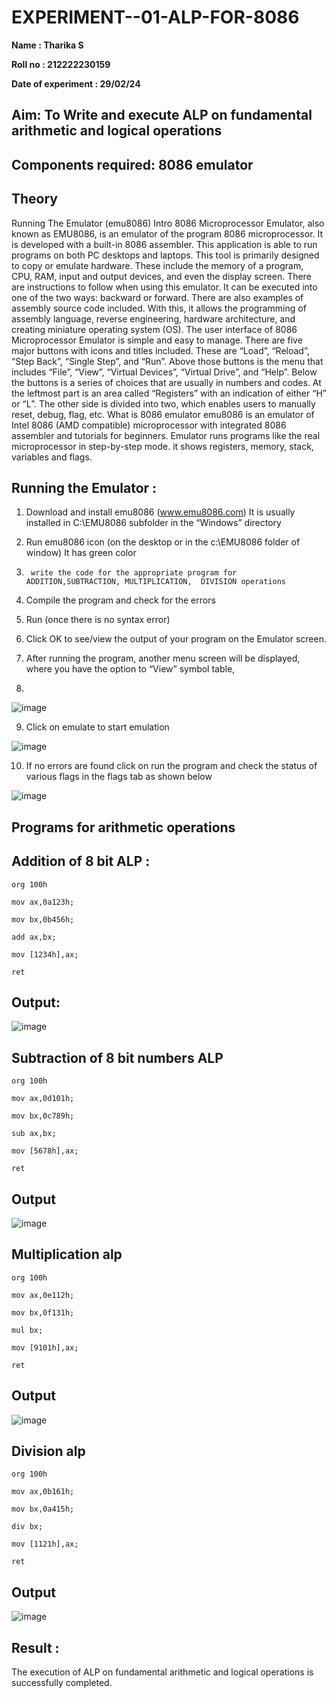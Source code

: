 # EXPERIMENT--01-ALP-FOR-8086

**Name : Tharika S** 

**Roll no : 212222230159**

**Date of experiment : 29/02/24**





## Aim: To Write and execute ALP on fundamental arithmetic and logical operations
## Components required: 8086  emulator 
## Theory 
Running The Emulator (emu8086) Intro 8086 Microprocessor Emulator, also known as EMU8086, is an emulator of the program 8086 microprocessor. It is developed with a built-in 8086 assembler. This application is able to run programs on both PC desktops and laptops. This tool is primarily designed to copy or emulate hardware. These include the memory of a program, CPU, RAM, input and output devices, and even the display screen. There are instructions to follow when using this emulator. It can be executed into one of the two ways: backward or forward. There are also examples of assembly source code included. With this, it allows the programming of assembly language, reverse engineering, hardware architecture, and creating miniature operating system (OS). The user interface of 8086 Microprocessor Emulator is simple and easy to manage. There are five major buttons with icons and titles included. These are “Load”, “Reload”, “Step Back”, “Single Step”, and “Run”. Above those buttons is the menu that includes “File”, “View”, “Virtual Devices”, “Virtual Drive”, and “Help”. Below the buttons is a series of choices that are usually in numbers and codes. At the leftmost part is an area called “Registers” with an indication of either “H” or “L”. The other side is divided into two, which enables users to manually reset, debug, flag, etc. What is 8086 emulator emu8086 is an emulator of Intel 8086 (AMD compatible) microprocessor with integrated 8086 assembler and tutorials for beginners. Emulator runs programs like the real microprocessor in step-by-step mode. it shows registers, memory, stack, variables and flags.


 ## Running the Emulator :
1.	Download and install emu8086 (www.emu8086.com) It is usually installed in C:\EMU8086 subfolder in the “Windows” directory
2.	  Run  emu8086 icon (on the desktop or in the c:\EMU8086 folder of window) It has green color 
 
 
3.		write the code for the appropriate program for ADDITION,SUBTRACTION, MULTIPLICATION,  DIVISION operations 

4.	 Compile the program and check for the errors 
5.	Run (once there is no syntax error) 

6.	Click OK to see/view the output of your program on the Emulator screen. 


7.	After running the program, another menu screen will be displayed, where you have the option to “View” symbol table,
8.	 


![image](https://user-images.githubusercontent.com/36288975/189273263-d65baae9-4b8f-4723-afb3-c0ffa4052b04.png)











9.	Click on emulate to start emulation 








![image](https://user-images.githubusercontent.com/36288975/189273273-9bb36ec1-e2e8-4892-8d35-37707332bfdc.png)








10.	If no errors are found click on run the program and check the status of various flags in the flags tab as shown below 






![image](https://user-images.githubusercontent.com/36288975/189273277-113a2a33-4a40-4ff8-95a5-ecd3a1f504fe.png)







## Programs for arithmetic  operations
## Addition of 8 bit ALP :
```
org 100h

mov ax,0a123h;

mov bx,0b456h;

add ax,bx;

mov [1234h],ax;

ret
```
## Output:
![image](https://github.com/tharikasankar/EXPERIMENT--01-ALP-FOR-8086/assets/119475507/813270b7-f7bb-4964-a8c8-35f981004b5a)

## Subtraction   of 8 bit numbers  ALP 
 ```
org 100h

mov ax,0d101h;

mov bx,0c789h;

sub ax,bx;

mov [5678h],ax;

ret
```
## Output 
![image](https://github.com/tharikasankar/EXPERIMENT--01-ALP-FOR-8086/assets/119475507/bdcc878b-31fa-4947-b090-b95a79af8954)

## Multiplication alp 
```
org 100h

mov ax,0e112h;

mov bx,0f131h;

mul bx;

mov [9101h],ax;

ret
```
 ## Output  
![image](https://github.com/tharikasankar/EXPERIMENT--01-ALP-FOR-8086/assets/119475507/aa74b452-f073-40cc-87a8-71f7da9273d1)

## Division alp 
```
org 100h

mov ax,0b161h;

mov bx,0a415h;

div bx;

mov [1121h],ax;

ret
```
## Output  
![image](https://github.com/tharikasankar/EXPERIMENT--01-ALP-FOR-8086/assets/119475507/f80a7b34-7b21-4ffb-a13d-0da30e68af36)
## Result :
The execution of ALP on fundamental arithmetic and logical operations is successfully completed. 








